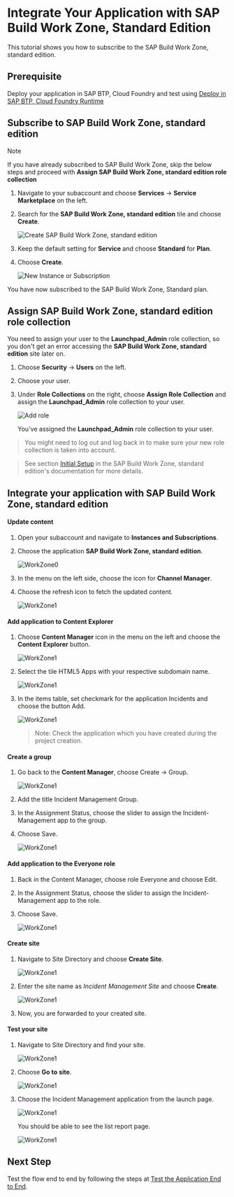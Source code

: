# Integrate Your Application with SAP Build Work Zone, Standard Edition

This tutorial shows you how to subscribe to the SAP Build Work Zone, standard edition.

## Prerequisite

Deploy your application in SAP BTP, Cloud Foundry and test using [Deploy in SAP BTP, Cloud Foundry Runtime](deploy-cf.md)

## Subscribe to SAP Build Work Zone, standard edition

> [!Note]
> If you have already subscribed to SAP Build Work Zone, skip the below steps and proceed with **Assign SAP Build Work Zone, standard edition role collection**

1. Navigate to your subaccount and choose **Services** &rarr; **Service Marketplace** on the left.

2. Search for the **SAP Build Work Zone, standard edition** tile and choose **Create**.

    ![Create SAP Build Work Zone, standard edition](../images/integrate-workzone/create_workzone_instance.png)

3. Keep the default setting for **Service** and choose **Standard** for **Plan**.

4. Choose **Create**.

    ![New Instance or Subscription](../images/integrate-workzone/workzoneSub.png)

You have now subscribed to the SAP Build Work Zone, Standard plan.

## Assign SAP Build Work Zone, standard edition role collection

You need to assign your user to the **Launchpad_Admin** role collection, so you don't get an error accessing the **SAP Build Work Zone, standard edition** site later on.

1. Choose **Security** &rarr; **Users** on the left.

2. Choose your user.

3. Under **Role Collections** on the right, choose **Assign Role Collection** and assign the **Launchpad_Admin** role collection to your user.

    ![Add role](../images/integrate-workzone/add_launchpad_admin_role.png)

    You've assigned the **Launchpad_Admin** role collection to your user.

> You might need to log out and log back in to make sure your new role collection is taken into account.

> See section [Initial Setup](https://help.sap.com/viewer/8c8e1958338140699bd4811b37b82ece/Cloud/en-US/fd79b232967545569d1ae4d8f691016b.html) in the SAP Build Work Zone, standard edition's documentation for more details.


##  Integrate your application with SAP Build Work Zone, standard edition

#### Update content

1. Open your subaccount and navigate to **Instances and Subscriptions**.

2. Choose the application **SAP Build Work Zone, standard edition**.

    ![WorkZone0](../images/integrate-workzone/integrate_launchpad_0.png)

3. In the menu on the left side, choose the icon for **Channel Manager**.

4. Choose the refresh icon to fetch the updated content.

    ![WorkZone1](../images/integrate-workzone/launchpad1.png)

#### Add application to Content Explorer

1. Choose **Content Manager** icon in the menu on the left and choose the **Content Explorer** button.

    ![WorkZone1](../images/integrate-workzone/content-explorer.png)

2. Select the tile HTML5 Apps with your respective subdomain name.

    ![WorkZone1](../images/integrate-workzone/html5_apps.png)

3. In the items table, set checkmark for the application Incidents and choose the button Add.

    ![WorkZone1](../images/integrate-workzone/ce_checkbox.png)

    > Note: Check the application which you have created during the project creation.

#### Create a group

1. Go back to the **Content Manager**, choose Create → Group.

    ![WorkZone1](../images/integrate-workzone/create_group.png)

2. Add the title Incident Management Group.

3. In the Assignment Status, choose the slider to assign the Incident-Management app to the group.

4. Choose Save.
    
    ![WorkZone1](../images/integrate-workzone/group_enable.png)


#### Add application to the Everyone role
1. Back in the Content Manager, choose role Everyone and choose Edit.

2. In the Assignment Status, choose the slider to assign the Incident-Management app to the role.

3. Choose Save.

    ![WorkZone1](../images/integrate-workzone/everyone_enable.png)

#### Create site

1. Navigate to Site Directory and choose **Create Site**.

    ![WorkZone1](../images/integrate-workzone/create_site.png)

2. Enter the site name as *Incident Management Site* and choose **Create**.

    ![WorkZone1](../images/integrate-workzone/create_site1.png)

3. Now, you are forwarded to your created site.

#### Test your site

1. Navigate to Site Directory and find your site.

    ![WorkZone1](../images/integrate-workzone/site_directory.png)

2. Choose **Go to site**.

    ![WorkZone1](../images/integrate-workzone/gotosite.png)

3. Choose the Incident Management application from the launch page.

    ![WorkZone1](../images/integrate-workzone/application_tile.png)

    You should be able to see the list report page.

    ![WorkZone1](../images/integrate-workzone/application.png)

## Next Step

Test the flow end to end by following the steps at [Test the Application End to End](e2e-testing.md).



